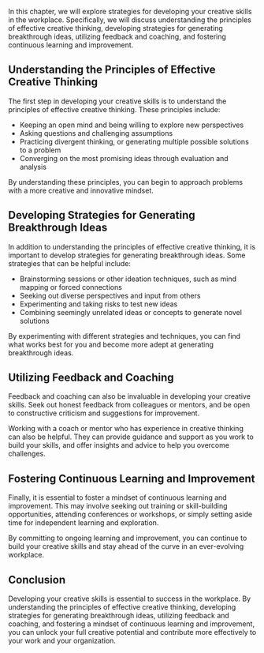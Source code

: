 
In this chapter, we will explore strategies for developing your creative skills in the workplace. Specifically, we will discuss understanding the principles of effective creative thinking, developing strategies for generating breakthrough ideas, utilizing feedback and coaching, and fostering continuous learning and improvement.

Understanding the Principles of Effective Creative Thinking
-----------------------------------------------------------

The first step in developing your creative skills is to understand the principles of effective creative thinking. These principles include:

* Keeping an open mind and being willing to explore new perspectives
* Asking questions and challenging assumptions
* Practicing divergent thinking, or generating multiple possible solutions to a problem
* Converging on the most promising ideas through evaluation and analysis

By understanding these principles, you can begin to approach problems with a more creative and innovative mindset.

Developing Strategies for Generating Breakthrough Ideas
-------------------------------------------------------

In addition to understanding the principles of effective creative thinking, it is important to develop strategies for generating breakthrough ideas. Some strategies that can be helpful include:

* Brainstorming sessions or other ideation techniques, such as mind mapping or forced connections
* Seeking out diverse perspectives and input from others
* Experimenting and taking risks to test new ideas
* Combining seemingly unrelated ideas or concepts to generate novel solutions

By experimenting with different strategies and techniques, you can find what works best for you and become more adept at generating breakthrough ideas.

Utilizing Feedback and Coaching
-------------------------------

Feedback and coaching can also be invaluable in developing your creative skills. Seek out honest feedback from colleagues or mentors, and be open to constructive criticism and suggestions for improvement.

Working with a coach or mentor who has experience in creative thinking can also be helpful. They can provide guidance and support as you work to build your skills, and offer insights and advice to help you overcome challenges.

Fostering Continuous Learning and Improvement
---------------------------------------------

Finally, it is essential to foster a mindset of continuous learning and improvement. This may involve seeking out training or skill-building opportunities, attending conferences or workshops, or simply setting aside time for independent learning and exploration.

By committing to ongoing learning and improvement, you can continue to build your creative skills and stay ahead of the curve in an ever-evolving workplace.

Conclusion
----------

Developing your creative skills is essential to success in the workplace. By understanding the principles of effective creative thinking, developing strategies for generating breakthrough ideas, utilizing feedback and coaching, and fostering a mindset of continuous learning and improvement, you can unlock your full creative potential and contribute more effectively to your work and your organization.
